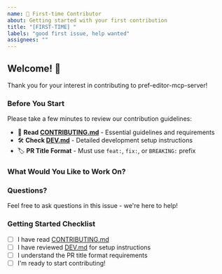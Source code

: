 ```yaml
---
name: 🚀 First-time Contributor
about: Getting started with your first contribution
title: "[FIRST-TIME] "
labels: "good first issue, help wanted"
assignees: ""
---
```


## Welcome! 👋

Thank you for your interest in contributing to pref-editor-mcp-server!

### Before You Start

Please take a few minutes to review our contribution guidelines:

- 📖 **Read [CONTRIBUTING.md](../../CONTRIBUTING.md)** - Essential guidelines and requirements
- 🛠️ **Check [DEV.md](../../DEV.md)** - Detailed development setup instructions
- 🏷️ **PR Title Format** - Must use `feat:`, `fix:`, or `BREAKING:` prefix

### What Would You Like to Work On?

<!-- Describe what you'd like to contribute -->

### Questions?

Feel free to ask questions in this issue - we're here to help!

### Getting Started Checklist

- [ ] I have read [CONTRIBUTING.md](../../CONTRIBUTING.md)
- [ ] I have reviewed [DEV.md](../../DEV.md) for setup instructions
- [ ] I understand the PR title format requirements
- [ ] I'm ready to start contributing!

